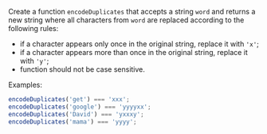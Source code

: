 Create a function `encodeDuplicates` that accepts a string `word` and returns a
new string where all characters from `word` are replaced according to the following
rules:

- if a character appears only once in the original string, replace it with `'x'`;
- if a character appears more than once in the original string, replace it with
  `'y'`;
- function should not be case sensitive.

Examples:

```js
encodeDuplicates('get') === 'xxx';
encodeDuplicates('google') === 'yyyyxx';
encodeDuplicates('David') === 'yxxxy';
encodeDuplicates('mama') === 'yyyy';
```
